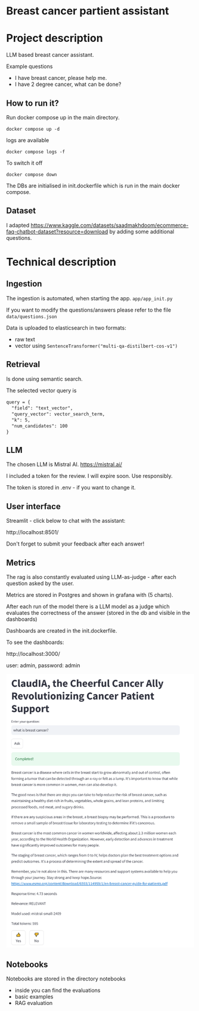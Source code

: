 # Breast cancer partient assistant
# Project description

LLM based breast cancer assistant. 

Example questions

- I have breast cancer, please help me. 
- I have 2 degree cancer, what can be done?



## How to run it?

Run docker compose up in the main directory.

```
docker compose up -d
```

logs are available 
```
docker compose logs -f 
```

To switch it off

```
docker compose down
```

The DBs are initialised in init.dockerfile which is run in the main docker compose.



## Dataset

I adapted
https://www.kaggle.com/datasets/saadmakhdoom/ecommerce-faq-chatbot-dataset?resource=download
by adding some additional questions.

# Technical description

## Ingestion

The ingestion is automated, when starting the app. 
`app/app_init.py`

If you want to modify the questions/answers please refer to the file
`data/questions.json`

Data is uploaded to elasticsearch in two formats:

- raw text
- vector using `SentenceTransformer("multi-qa-distilbert-cos-v1")`

## Retrieval

Is done using semantic search.


The selected vector query is

```
query = {
  "field": "text_vector",
  "query_vector": vector_search_term,
  "k": 5,
  "num_candidates": 100
}
```

## LLM

The chosen LLM is Mistral AI.
https://mistral.ai/

I included a token for the review. I will expire soon. Use responsibly. 

The token is stored in .env - if you want to change it. 

## User interface

Streamlit - click below to chat with the assistant: 

http://localhost:8501/

Don't forget to submit your feedback after each answer! 


## Metrics

The rag is also constantly evaluated using LLM-as-judge - after each question asked by the user.  


Metrics are stored in Postgres and shown in grafana with (5 charts).

After each run of the model there is a LLM model as a judge which evaluates the correctness of the answer (stored in the
db and visible in the dashboards)

Dashboards are created in the init.dockerfile. 

To see the dashboards: 

http://localhost:3000/

user: admin, password: admin

![img_1.png](img%2Fimg_1.png)

## Notebooks

Notebooks are stored in the directory notebooks

- inside you can find the evaluations
- basic examples
- RAG evaluation 

